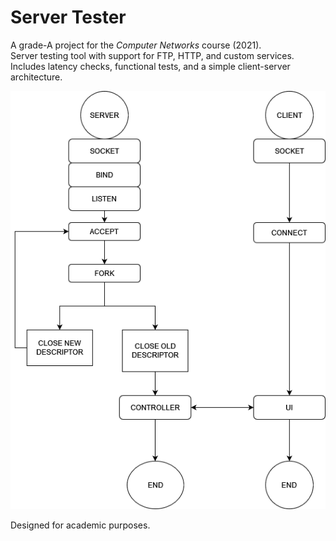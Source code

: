 # Server Tester

A grade-A project for the *Computer Networks* course (2021).  
Server testing tool with support for FTP, HTTP, and custom services.  
Includes latency checks, functional tests, and a simple client-server architecture.


![Architecture](diagram.png)


Designed for academic purposes.


